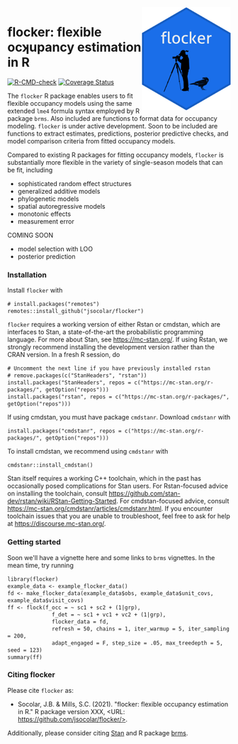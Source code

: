 <img src="man/figures/flocker_sticker.png" width = 200 alt="flocker logo" align = "right">

# flocker: flexible ocʞupancy estimation in R
<!-- badges: start -->
[![R-CMD-check](https://github.com/jsocolar/flocker/workflows/R-CMD-check/badge.svg)](https://github.com/jsocolar/flocker/actions?workflow=R-CMD-check)
[![Coverage
Status](https://codecov.io/gh/jsocolar/flocker/branch/main/graph/badge.svg)](https://codecov.io/gh/jsocolar/flocker)
<!-- badges: end -->


The `flocker` R package enables users to fit flexible occupancy models using 
the same extended `lme4` formula syntax employed by R package `brms`. Also 
included are functions to format data for occupancy modeling. `flocker` is 
under active development. Soon to be included are functions to extract 
estimates, predictions, posterior predictive checks, and model comparison 
criteria from fitted occupancy models.

Compared to existing R packages for fitting occupancy models, `flocker` is 
substantially more flexible in the variety of single-season models that can 
be fit, including 
* sophisticated random effect structures
* generalized additive models
* phylogenetic models
* spatial autoregressive models
* monotonic effects
* measurement error

COMING SOON
* model selection with LOO
* posterior prediction

### Installation
Install `flocker` with 
```
# install.packages("remotes")
remotes::install_github("jsocolar/flocker")
```
`flocker` requires a working version of either Rstan or cmdstan, which are 
interfaces to Stan, a state-of-the-art the probabilistic programming language. 
For more about Stan, see https://mc-stan.org/.
If using Rstan, we strongly recommend installing the development version 
rather than the CRAN version. In a fresh R session, do
```
# Uncomment the next line if you have previously installed rstan
# remove.packages(c("StanHeaders", "rstan"))
install.packages("StanHeaders", repos = c("https://mc-stan.org/r-packages/", getOption("repos")))
install.packages("rstan", repos = c("https://mc-stan.org/r-packages/", getOption("repos")))
```
If using cmdstan, you must have package `cmdstanr`. Download `cmdstanr` with
```
install.packages("cmdstanr", repos = c("https://mc-stan.org/r-packages/", getOption("repos")))
```
To install cmdstan, we recommend using `cmdstanr` with
```
cmdstanr::install_cmdstan()
```
Stan itself requires a working C++ toolchain, which in the past has occasionally posed
complications for Stan users. For Rstan-focused advice on installing the toolchain, 
consult https://github.com/stan-dev/rstan/wiki/RStan-Getting-Started.
For cmdstan-focused advice, consult 
https://mc-stan.org/cmdstanr/articles/cmdstanr.html. 
If you encounter toolchain issues that you are unable to troubleshoot, 
feel free to ask for help at https://discourse.mc-stan.org/.

### Getting started
Soon we'll have a vignette here and some links to `brms` vignettes.  In the mean
time, try running
```
library(flocker)
example_data <- example_flocker_data()
fd <- make_flocker_data(example_data$obs, example_data$unit_covs, example_data$visit_covs)
ff <- flock(f_occ = ~ sc1 + sc2 + (1|grp),
              f_det = ~ sc1 + vc1 + vc2 + (1|grp),
              flocker_data = fd,
              refresh = 50, chains = 1, iter_warmup = 5, iter_sampling = 200,
              adapt_engaged = F, step_size = .05, max_treedepth = 5, seed = 123)
summary(ff)
```

### Citing flocker
Please cite `flocker` as:
* Socolar, J.B. & Mills, S.C. (2021). "flocker: flexible occupancy estimation in 
R." R package version XXX, <URL: https://github.com/jsocolar/flocker/>.

Additionally, please consider citing [Stan](https://mc-stan.org/users/citations/)
and R package [brms](https://mc-stan.org/users/interfaces/brms).
